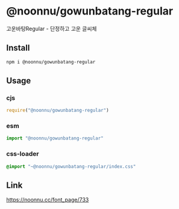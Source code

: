 # @noonnu/gowunbatang-regular
고운바탕Regular - 단정하고 고운 글씨체

## Install
```sh
npm i @noonnu/gowunbatang-regular
```
## Usage
### cjs
```js
require("@noonnu/gowunbatang-regular")
```
### esm
```js
import "@noonnu/gowunbatang-regular"
```
### css-loader
```css
@import "~@noonnu/gowunbatang-regular/index.css"
```

## Link
https://noonnu.cc/font_page/733